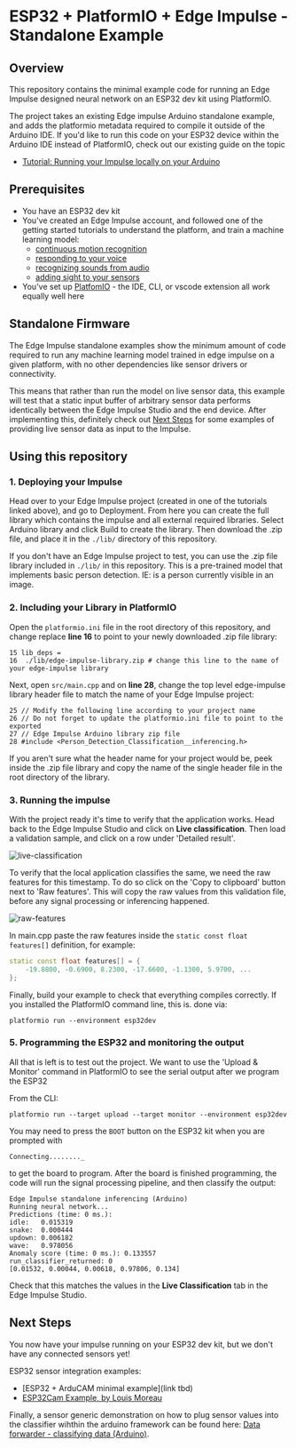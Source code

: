 # ESP32 + PlatformIO + Edge Impulse - Standalone Example

## Overview 
This repository contains the minimal example code for running an Edge Impulse designed neural network on an ESP32 dev kit using PlatformIO.

The project takes an existing Edge impulse Arduino standalone example, and adds the platformio metadata required to compile it outside of the Arduino IDE. If you'd like to run this code on your ESP32 device within the Arduino IDE instead of PlatformIO, check out our existing guide on the topic
- [Tutorial: Running your Impulse locally on your Arduino](https://docs.edgeimpulse.com/docs/running-your-impulse-arduino)

## Prerequisites
- You have an ESP32 dev kit
- You've created an Edge Impulse account, and followed one of the getting started tutorials to understand the platform, and train a machine learning model:
  - [continuous motion recognition](https://docs.edgeimpulse.com/docs/continuous-motion-recognition)
  - [responding to your voice](https://docs.edgeimpulse.com/docs/responding-to-your-voice)
  - [recognizing sounds from audio](https://docs.edgeimpulse.com/docs/audio-classification)
  - [adding sight to your sensors](https://docs.edgeimpulse.com/docs/image-classification)
- You've set up [PlatfomIO](https://platformio.org/install) - the IDE, CLI, or vscode extension all work equally well here

## Standalone Firmware
The Edge Impulse standalone examples show the minimum amount of code required to run any machine learning model trained in edge impulse on a given platform, with no other dependencies like sensor drivers or connectivity. 

This means that rather than run the model on live sensor data, this example will test that a static input buffer of arbitrary sensor data performs identically between the Edge Impulse Studio and the end device. After implementing this, definitely check out [Next Steps](#next-steps) for some examples of providing live sensor data as input to the Impulse.

## Using this repository

### 1. Deploying your Impulse
Head over to your Edge Impulse project (created in one of the tutorials linked above), and go to Deployment. From here you can create the full library which contains the impulse and all external required libraries. Select Arduino library and click Build to create the library. Then download the .zip file, and place it in the `./lib/` directory of this repository.

If you don't have an Edge Impulse project to test, you can use the .zip file library included in `./lib/` in this repository. This is a pre-trained model that implements basic person detection. IE: is a person currently visible in an image.

### 2. Including your Library in PlatformIO
Open the `platformio.ini` file in the root directory of this repository, and change replace **line 16** to point to your newly downloaded .zip file library:

```
15 lib_deps = 
16 	./lib/edge-impulse-library.zip # change this line to the name of your edge-impulse library
```

Next, open `src/main.cpp` and on **line 28**, change the top level edge-impulse library header file to match the name of your Edge Impulse project:

```
25 // Modify the following line according to your project name
26 // Do not forget to update the platformio.ini file to point to the exported 
27 // Edge Impulse Arduino library zip file
28 #include <Person_Detection_Classification__inferencing.h>
```

If you aren't sure what the header name for your project would be, peek inside the .zip file library and copy the name of the single header file in the root directory of the library.

### 3. Running the impulse

With the project ready it's time to verify that the application works. Head back to the Edge Impulse Studio and click on **Live classification**. Then load a validation sample, and click on a row under 'Detailed result'.

![live-classification](https://files.readme.io/946903c-b07afda-Screenshot_2020-01-21_at_20.34.20-3.png)

To verify that the local application classifies the same, we need the raw features for this timestamp. To do so click on the 'Copy to clipboard' button next to 'Raw features'. This will copy the raw values from this validation file, before any signal processing or inferencing happened.

![raw-features](https://files.readme.io/78b905e-ce5b1ab-wijhf23i-3.png)

In main.cpp paste the raw features inside the `static const float features[]` definition, for example:

```cpp
static const float features[] = {
    -19.8800, -0.6900, 8.2300, -17.6600, -1.1300, 5.9700, ...
};
```

Finally, build your example to check that everything compiles correctly. If you installed the PlatformIO command line, this is. done via:
```
platformio run --environment esp32dev
```

### 5. Programming the ESP32 and monitoring the output

All that is left is to test out the project. We want to use the 'Upload & Monitor' command in PlatformIO to see the serial output after we program the ESP32

From the CLI:
```
platformio run --target upload --target monitor --environment esp32dev
```

You may need to press the `BOOT` button on the ESP32 kit when you are prompted with
```
Connecting........_
```
to get the board to program. After the board is finished programming, the code will run the signal processing pipeline, and then classify the output:

```
Edge Impulse standalone inferencing (Arduino)
Running neural network...
Predictions (time: 0 ms.):
idle:   0.015319
snake:  0.000444
updown: 0.006182
wave:   0.978056
Anomaly score (time: 0 ms.): 0.133557
run_classifier_returned: 0
[0.01532, 0.00044, 0.00618, 0.97806, 0.134]
```

Check that this matches the values in the **Live Classification** tab in the Edge Impulse Studio.

## Next Steps
You now have your impulse running on your ESP32 dev kit, but we don't have any connected sensors yet!

ESP32 sensor integration examples:
- [ESP32 + ArduCAM minimal example](link tbd)
- [ESP32Cam Example, by Louis Moreau](https://github.com/edgeimpulse/example-esp32-cam)

Finally, a sensor generic demonstration on how to plug sensor values into the classifier wihthin the arduino framework can be found here: [Data forwarder - classifying data (Arduino)](https://docs.edgeimpulse.com/docs/cli-data-forwarder#classifying-data-arduino).
